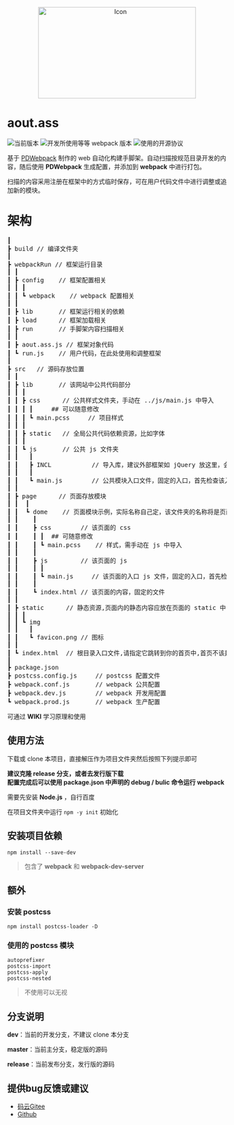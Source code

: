 <p align="center">
<img src="https://images.gitee.com/uploads/images/2020/1031/143233_9e8329ad_2071767.png" width="362" height="210" alt="Icon"/>

# aout.ass
![](https://img.shields.io/badge/version-0.0.1-00b58a.svg "当前版本")
![](https://img.shields.io/badge/PDWebpack-0.0.1-76aecb.svg "开发所使用等等 webpack 版本")
![](https://img.shields.io/badge/license-Apache%202.0-f27122.svg "使用的开源协议")

基于 [PDWebpack](https://gitee.com/PatternDirClean/PDWebpack) 制作的 web 自动化构建手脚架。自动扫描按规范目录开发的内容，随后使用 **PDWebpack** 生成配置，并添加到 **webpack** 中进行打包。

扫描的内容采用注册在框架中的方式临时保存，可在用户代码文件中进行调整或追加新的模块。

# 架构
<pre>
┃
┣ build // 编译文件夹
┃
┣ webpackRun // 框架运行目录
┃ ┃
┃ ┣ config    // 框架配置相关
┃ ┃ ┃
┃ ┃ ┗ webpack    // webpack 配置相关
┃ ┃
┃ ┣ lib       // 框架运行相关的依赖
┃ ┣ load      // 框架加载相关
┃ ┣ run       // 手脚架内容扫描相关
┃ ┃
┃ ┣ aout.ass.js // 框架对象代码
┃ ┗ run.js    // 用户代码，在此处使用和调整框架 
┃
┣ src   // 源码存放位置
┃ ┃
┃ ┣ lib       // 该网站中公共代码部分
┃ ┃ ┃
┃ ┃ ┣ css      // 公共样式文件夹，手动在 ../js/main.js 中导入
┃ ┃ ┃ ┃     ## 可以随意修改
┃ ┃ ┃ ┗ main.pcss     // 项目样式
┃ ┃ ┃
┃ ┃ ┣ static   // 全局公共代码依赖资源，比如字体
┃ ┃ ┃
┃ ┃ ┗ js       // 公共 js 文件夹
┃ ┃   ┃
┃ ┃   ┣ INCL           // 导入库，建议外部框架如 jQuery 放这里，会自动扫描
┃ ┃   ┃
┃ ┃   ┗ main.js        // 公共模块入口文件，固定的入口，首先检查该入口
┃ ┃
┃ ┣ page      // 页面存放模块
┃ ┃  ┃
┃ ┃  ┗ dome    // 页面模块示例，实际名称自己定，该文件夹的名称将是页面的名称
┃ ┃    ┃
┃ ┃    ┣ css        // 该页面的 css
┃ ┃    ┃ ┃  ## 可随意修改
┃ ┃    ┃ ┗ main.pcss    // 样式，需手动在 js 中导入
┃ ┃    ┃
┃ ┃    ┣ js         // 该页面的 js
┃ ┃    ┃ ┃
┃ ┃    ┃ ┗ main.js     // 该页面的入口 js 文件，固定的入口，首先检查该入口
┃ ┃    ┃
┃ ┃    ┗ index.html // 该页面的内容，固定的文件
┃ ┃
┃ ┣ static      // 静态资源,页面内的静态内容应放在页面的 static 中
┃ ┃ ┃
┃ ┃ ┗ img
┃ ┃   ┃
┃ ┃   ┗ favicon.png // 图标
┃ ┃
┃ ┗ index.html  // 根目录入口文件,请指定它跳转到你的首页中,首页不该是这个
┃
┣ package.json
┣ postcss.config.js     // postcss 配置文件
┣ webpack.conf.js       // webpack 公共配置
┣ webpack.dev.js        // webpack 开发用配置
┗ webpack.prod.js       // webpack 生产配置
</pre>

可通过 **WIKI** 学习原理和使用

## 使用方法
下载或 clone 本项目，直接解压作为项目文件夹然后按照下列提示即可

**建议克隆 release 分支，或者去发行版下载<br/>
配置完成后可以使用 package.json 中声明的 debug / bulic 命令运行 webpack**

需要先安装 **Node.js** ，自行百度

在项目文件夹中运行 `npm -y init` 初始化

## 安装项目依赖
```
npm install --save-dev
```
> 包含了 **webpack** 和 **webpack-dev-server**

## 额外
### 安装 **postcss**
```
npm install postcss-loader -D
```
### 使用的 **postcss** 模块
```
autoprefixer
postcss-import
postcss-apply
postcss-nested
```
> 不使用可以无视 

## 分支说明
**dev**：当前的开发分支，不建议 clone 本分支

**master**：当前主分支，稳定版的源码

**release**：当前发布分支，发行版的源码

## 提供bug反馈或建议
- [码云Gitee](https://gitee.com/fybug/aout.ass)
- [Github](https://github.com/fybug/aout.ass)